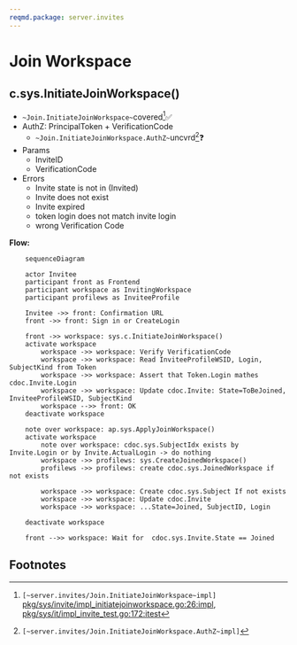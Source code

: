 ```yaml
---
reqmd.package: server.invites
---
```


# Join Workspace

## c.sys.InitiateJoinWorkspace()

- `~Join.InitiateJoinWorkspace~`covered[^~Join.InitiateJoinWorkspace~]✅
- AuthZ: PrincipalToken + VerificationCode
  - `~Join.InitiateJoinWorkspace.AuthZ~`uncvrd[^~Join.InitiateJoinWorkspace.AuthZ~]❓
- Params
  - InviteID
  - VerificationCode
- Errors
  - Invite state is not in (Invited)
  - Invite does not exist
  - Invite expired
  - token login does not match invite login
  - wrong Verification Code

**Flow:**

```mermaid
    sequenceDiagram

    actor Invitee
    participant front as Frontend
    participant workspace as InvitingWorkspace
    participant profilews as InviteeProfile

    Invitee ->> front: Confirmation URL
    front ->> front: Sign in or CreateLogin

    front ->> workspace: sys.c.InitiateJoinWorkspace()
    activate workspace
        workspace ->> workspace: Verify VerificationCode
        workspace ->> workspace: Read InviteeProfileWSID, Login, SubjectKind from Token
        workspace ->> workspace: Assert that Token.Login mathes cdoc.Invite.Login
        workspace ->> workspace: Update cdoc.Invite: State=ToBeJoined, InviteeProfileWSID, SubjectKind
        workspace -->> front: OK
    deactivate workspace

    note over workspace: ap.sys.ApplyJoinWorkspace()
    activate workspace
        note over workspace: cdoc.sys.SubjectIdx exists by Invite.Login or by Invite.ActualLogin -> do nothing
        workspace ->> profilews: sys.CreateJoinedWorkspace()
        profilews ->> profilews: create cdoc.sys.JoinedWorkspace if not exists

        workspace ->> workspace: Create cdoc.sys.Subject If not exists
        workspace ->> workspace: Update cdoc.Invite
        workspace ->> workspace: ...State=Joined, SubjectID, Login

    deactivate workspace

    front -->> workspace: Wait for  cdoc.sys.Invite.State == Joined

```

## Footnotes

[^~Join.InitiateJoinWorkspace~]: `[~server.invites/Join.InitiateJoinWorkspace~impl]` [pkg/sys/invite/impl_initiatejoinworkspace.go:26:impl](https://github.com/voedger/voedger/blob/main/pkg/sys/invite/impl_initiatejoinworkspace.go#L26), [pkg/sys/it/impl_invite_test.go:172:itest](https://github.com/voedger/voedger/blob/main/pkg/sys/it/impl_invite_test.go#L172)
[^~Join.InitiateJoinWorkspace.AuthZ~]: `[~server.invites/Join.InitiateJoinWorkspace.AuthZ~impl]`
